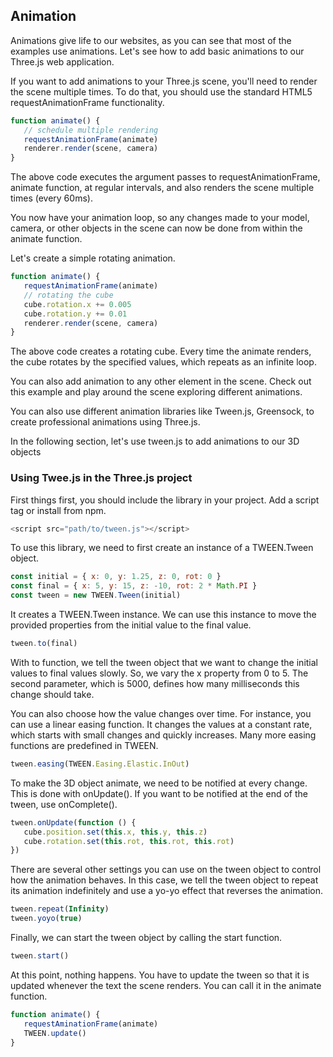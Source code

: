 ## Animation
Animations give life to our websites, as you can see that most of the examples use animations. Let's see how to add basic animations to our Three.js web application.

If you want to add animations to your Three.js scene, you'll need to render the scene multiple times. To do that, you should use the standard HTML5 requestAnimationFrame functionality.
```js
function animate() {
   // schedule multiple rendering
   requestAnimationFrame(animate)
   renderer.render(scene, camera)
}
```
The above code executes the argument passes to requestAnimationFrame, animate function, at regular intervals, and also renders the scene multiple times (every 60ms).

You now have your animation loop, so any changes made to your model, camera, or other objects in the scene can now be done from within the animate function.

Let's create a simple rotating animation.
```js
function animate() {
   requestAnimationFrame(animate)
   // rotating the cube
   cube.rotation.x += 0.005
   cube.rotation.y += 0.01
   renderer.render(scene, camera)
}
```
The above code creates a rotating cube. Every time the animate renders, the cube rotates by the specified values, which repeats as an infinite loop.

You can also add animation to any other element in the scene. Check out this example and play around the scene exploring different animations.

You can also use different animation libraries like Tween.js, Greensock, to create professional animations using Three.js.

In the following section, let's use tween.js to add animations to our 3D objects

### Using Twee.js in the Three.js project
First things first, you should include the library in your project. Add a script tag or install from npm.
```js
<script src="path/to/tween.js"></script>
```
To use this library, we need to first create an instance of a TWEEN.Tween object.
```js
const initial = { x: 0, y: 1.25, z: 0, rot: 0 }
const final = { x: 5, y: 15, z: -10, rot: 2 * Math.PI }
const tween = new TWEEN.Tween(initial)
```
It creates a TWEEN.Tween instance. We can use this instance to move the provided properties from the initial value to the final value.
```js
tween.to(final)
```
With to function, we tell the tween object that we want to change the initial values to final values slowly. So, we vary the x property from 0 to 5. The second parameter, which is 5000, defines how many milliseconds this change should take.

You can also choose how the value changes over time. For instance, you can use a linear easing function. It changes the values at a constant rate, which starts with small changes and quickly increases. Many more easing functions are predefined in TWEEN.
```js
tween.easing(TWEEN.Easing.Elastic.InOut)
```
To make the 3D object animate, we need to be notified at every change. This is done with onUpdate(). If you want to be notified at the end of the tween, use onComplete().
```js
tween.onUpdate(function () {
   cube.position.set(this.x, this.y, this.z)
   cube.rotation.set(this.rot, this.rot, this.rot)
})
```
There are several other settings you can use on the tween object to control how the animation behaves. In this case, we tell the tween object to repeat its animation indefinitely and use a yo-yo effect that reverses the animation.
```js
tween.repeat(Infinity)
tween.yoyo(true)
```
Finally, we can start the tween object by calling the start function.
```js
tween.start()
```
At this point, nothing happens. You have to update the tween so that it is updated whenever the text the scene renders. You can call it in the animate function.
```js
function animate() {
   requestAminationFrame(animate)
   TWEEN.update()
}
```